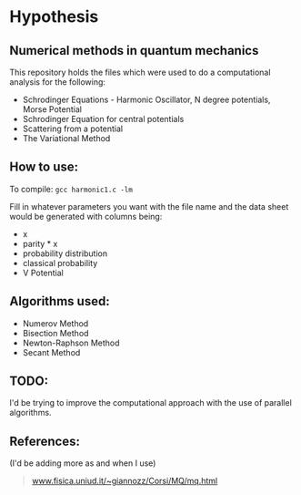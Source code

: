 Hypothesis
==========

Numerical methods in quantum mechanics
--------------------------------------

This repository holds the files which were used to do a computational analysis for the following:

- Schrodinger Equations - Harmonic Oscillator, N degree potentials, Morse Potential
- Schrodinger Equation for central potentials
- Scattering from a potential
- The Variational Method

How to use:
-----------

To compile: 
`gcc harmonic1.c -lm`

Fill in whatever parameters you want with the file name and the data sheet would be generated with columns being:
- x
- parity * x
- probability distribution
- classical probability
- V Potential

Algorithms used:
----------------

- Numerov Method
- Bisection Method
- Newton-Raphson Method
- Secant Method

TODO:
-----

I'd be trying to improve the computational approach with the use of parallel algorithms.

References:
-----------
(I'd be adding more as and when I use)

> www.fisica.uniud.it/~giannozz/Corsi/MQ/mq.html
